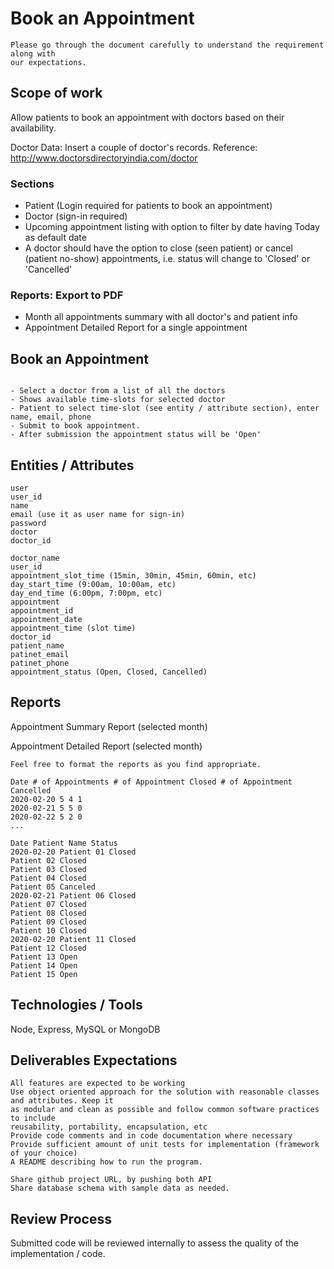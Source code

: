 # Book an Appointment

```
Please go through the document carefully to understand the requirement along with
our expectations.
```

## Scope of work

Allow patients to book an appointment with doctors based on their availability.

Doctor Data: Insert a couple of doctor's records. Reference: http://www.doctorsdirectoryindia.com/doctor

### Sections

- Patient (Login required for patients to book an appointment)
- Doctor (sign-in required)
- Upcoming appointment listing with option to filter by date having Today as default
  date
- A doctor should have the option to close (seen patient) or cancel (patient no-show)
  appointments, i.e. status will change to 'Closed' or 'Cancelled'

### Reports: Export to PDF

- Month all appointments summary with all doctor's and patient info
- Appointment Detailed Report for a single appointment

## Book an Appointment

```

- Select a doctor from a list of all the doctors
- Shows available time-slots for selected doctor
- Patient to select time-slot (see entity / attribute section), enter name, email, phone
- Submit to book appointment.
- After submission the appointment status will be 'Open'

```

## Entities / Attributes

```
user
user_id
name
email (use it as user name for sign-in)
password
doctor
doctor_id
```

```
doctor_name
user_id
appointment_slot_time (15min, 30min, 45min, 60min, etc)
day_start_time (9:00am, 10:00am, etc)
day_end_time (6:00pm, 7:00pm, etc)
appointment
appointment_id
appointment_date
appointment_time (slot time)
doctor_id
patient_name
patinet_email
patinet_phone
appointment_status (Open, Closed, Cancelled)
```

## Reports

Appointment Summary Report (selected month)

Appointment Detailed Report (selected month)

```
Feel free to format the reports as you find appropriate.
```

```
Date # of Appointments # of Appointment Closed # of Appointment
Cancelled
2020-02-20 5 4 1
2020-02-21 5 5 0
2020-02-22 5 2 0
...
```

```
Date Patient Name Status
2020-02-20 Patient 01 Closed
Patient 02 Closed
Patient 03 Closed
Patient 04 Closed
Patient 05 Canceled
2020-02-21 Patient 06 Closed
Patient 07 Closed
Patient 08 Closed
Patient 09 Closed
Patient 10 Closed
2020-02-20 Patient 11 Closed
Patient 12 Closed
Patient 13 Open
Patient 14 Open
Patient 15 Open
```

## Technologies / Tools

Node, Express, MySQL or MongoDB

## Deliverables Expectations

```
All features are expected to be working
Use object oriented approach for the solution with reasonable classes and attributes. Keep it
as modular and clean as possible and follow common software practices to include
reusability, portability, encapsulation, etc
Provide code comments and in code documentation where necessary
Provide sufficient amount of unit tests for implementation (framework of your choice)
A README describing how to run the program.
```

```
Share github project URL, by pushing both API
Share database schema with sample data as needed.
```

## Review Process

Submitted code will be reviewed internally to assess the quality of the implementation / code.
